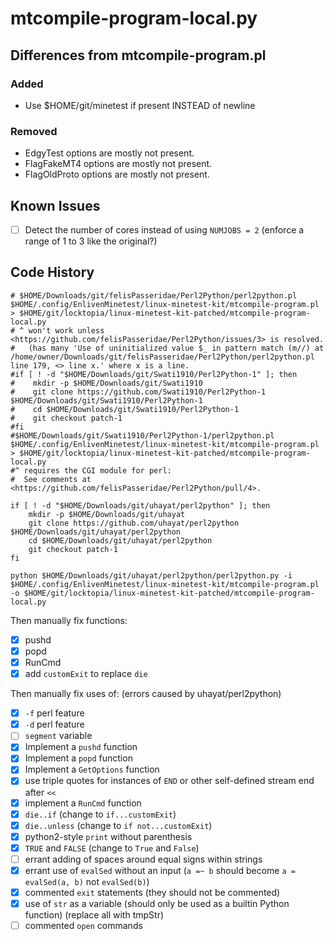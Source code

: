 # mtcompile-program-local.py

## Differences from mtcompile-program.pl

### Added
- Use $HOME/git/minetest if present INSTEAD of newline

### Removed
- EdgyTest options are mostly not present.
- FlagFakeMT4 options are mostly not present.
- FlagOldProto options are mostly not present.


## Known Issues
- [ ] Detect the number of cores instead of using `NUMJOBS = 2`
  (enforce a range of 1 to 3 like the original?)


## Code History
```
# $HOME/Downloads/git/felisPasseridae/Perl2Python/perl2python.pl $HOME/.config/EnlivenMinetest/linux-minetest-kit/mtcompile-program.pl > $HOME/git/locktopia/linux-minetest-kit-patched/mtcompile-program-local.py
# ^ won't work unless <https://github.com/felisPasseridae/Perl2Python/issues/3> is resolved.
#   (has many 'Use of uninitialized value $_ in pattern match (m//) at /home/owner/Downloads/git/felisPasseridae/Perl2Python/perl2python.pl line 179, <> line x.' where x is a line.
#if [ ! -d "$HOME/Downloads/git/Swati1910/Perl2Python-1" ]; then
#    mkdir -p $HOME/Downloads/git/Swati1910
#    git clone https://github.com/Swati1910/Perl2Python-1 $HOME/Downloads/git/Swati1910/Perl2Python-1
#    cd $HOME/Downloads/git/Swati1910/Perl2Python-1
#    git checkout patch-1
#fi
#$HOME/Downloads/git/Swati1910/Perl2Python-1/perl2python.pl $HOME/.config/EnlivenMinetest/linux-minetest-kit/mtcompile-program.pl > $HOME/git/locktopia/linux-minetest-kit-patched/mtcompile-program-local.py
#^ requires the CGI module for perl:
#  See comments at <https://github.com/felisPasseridae/Perl2Python/pull/4>.

if [ ! -d "$HOME/Downloads/git/uhayat/perl2python" ]; then
    mkdir -p $HOME/Downloads/git/uhayat
    git clone https://github.com/uhayat/perl2python $HOME/Downloads/git/uhayat/perl2python
    cd $HOME/Downloads/git/uhayat/perl2python
    git checkout patch-1
fi

python $HOME/Downloads/git/uhayat/perl2python/perl2python.py -i $HOME/.config/EnlivenMinetest/linux-minetest-kit/mtcompile-program.pl -o $HOME/git/locktopia/linux-minetest-kit-patched/mtcompile-program-local.py
```

Then manually fix functions:
- [x] pushd
- [x] popd
- [x] RunCmd
- [x] add `customExit` to replace `die`

Then manually fix uses of:
(errors caused by uhayat/perl2python)
- [x] `-f` perl feature
- [x] `-d` perl feature
- [ ] `segment` variable
- [x] Implement a `pushd` function
- [x] Implement a `popd` function
- [x] Implement a `GetOptions` function
- [x] use triple quotes for instances of `END` or other self-defined
      stream end after `<<`
- [x] implement a `RunCmd` function
- [x] `die..if` (change to `if...customExit`)
- [x] `die..unless` (change to `if not...customExit`)
- [x] python2-style `print` without parenthesis
- [x] `TRUE` and `FALSE` (change to `True` and `False`)
- [ ] errant adding of spaces around equal signs within strings
- [x] errant use of `evalSed` without an input (`a =~ b` should become
      `a = evalSed(a, b)` not `evalSed(b)`)
- [x] commented `exit` statements (they should not be commented)
- [x] use of `str` as a variable (should only be used as a builtin
      Python function) (replace all with tmpStr)
- [ ] commented `open` commands
